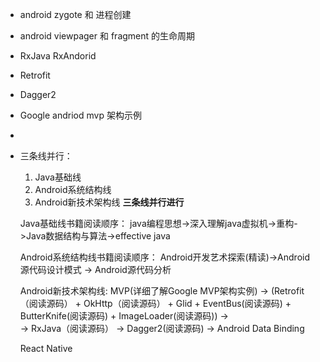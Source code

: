 


- android zygote 和 进程创建
- android viewpager 和 fragment 的生命周期
- RxJava RxAndorid
- Retrofit
- Dagger2
- Google andriod mvp 架构示例
-

- 三条线并行：
    1. Java基础线
    2. Android系统结构线
    3. Android新技术架构线
    **三条线并行进行**

    Java基础线书籍阅读顺序：
    java编程思想->深入理解java虚拟机->重构->Java数据结构与算法->effective java

    Android系统结构线书籍阅读顺序：
    Android开发艺术探索(精读)->Android 源代码设计模式 -> Android源代码分析

    Android新技术架构线:
    MVP(详细了解Google MVP架构实例) -> (Retrofit（阅读源码） + OkHttp（阅读源码） + Glid + EventBus(阅读源码) + ButterKnife(阅读源码) + ImageLoader(阅读源码)) ->  
    -> RxJava（阅读源码） ->  Dagger2(阅读源码) -> Android Data Binding

    React Native
